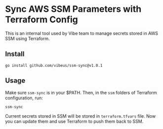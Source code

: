 # Sync AWS SSM Parameters with Terraform Config

This is an internal tool used by Vibe team to manage secrets stored in AWS SSM using Terraform.

## Install

```shell
go install github.com/vibeus/ssm-sync@v1.0.1
```

## Usage

Make sure `ssm-sync` is in your $PATH.  Then, in the `ssm` folders of Terraform configuration, run:

```shell
ssm-sync
```

Current secrets stored in SSM will be stored in `terraform.tfvars` file. Now you can update them
and use Terraform to push them back to SSM.
